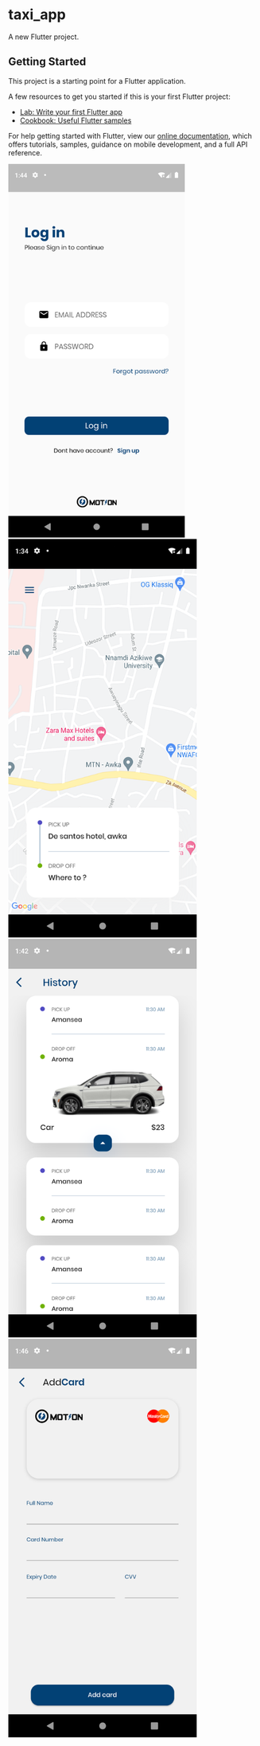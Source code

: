 # taxi_app

A new Flutter project.

## Getting Started

This project is a starting point for a Flutter application.

A few resources to get you started if this is your first Flutter project:

- [Lab: Write your first Flutter app](https://flutter.dev/docs/get-started/codelab)
- [Cookbook: Useful Flutter samples](https://flutter.dev/docs/cookbook)

For help getting started with Flutter, view our
[online documentation](https://flutter.dev/docs), which offers tutorials,
samples, guidance on mobile development, and a full API reference.

<img src="Screenshots/Login.png" height = 750>
<img src="Screenshots/Home.png" height = 800>
<img src="Screenshots/History.png" height = 800>
<img src="Screenshots/card.png" height = 800>
